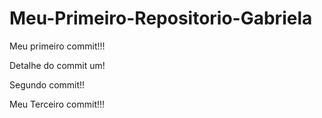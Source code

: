# Meu-Primeiro-Repositorio-Gabriela
Meu primeiro commit!!!



Detalhe do commit um!


Segundo commit!!


Meu Terceiro commit!!!
